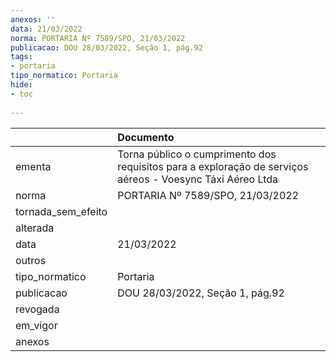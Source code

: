 ```yaml
---
anexos: ''
data: 21/03/2022
norma: PORTARIA Nº 7589/SPO, 21/03/2022
publicacao: DOU 28/03/2022, Seção 1, pág.92
tags:
- portaria
tipo_normatico: Portaria
hide: 
- toc 
 
---
```


|                    | Documento                                                                                                 |
|:-------------------|:----------------------------------------------------------------------------------------------------------|
| ementa             | Torna público o cumprimento dos requisitos para a exploração de serviços aéreos - Voesync Táxi Aéreo Ltda |
| norma              | PORTARIA Nº 7589/SPO, 21/03/2022                                                                          |
| tornada_sem_efeito |                                                                                                           |
| alterada           |                                                                                                           |
| data               | 21/03/2022                                                                                                |
| outros             |                                                                                                           |
| tipo_normatico     | Portaria                                                                                                  |
| publicacao         | DOU 28/03/2022, Seção 1, pág.92                                                                           |
| revogada           |                                                                                                           |
| em_vigor           |                                                                                                           |
| anexos             |                                                                                                           |